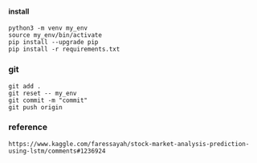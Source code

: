 
#### install
```
python3 -m venv my_env
source my_env/bin/activate
pip install --upgrade pip
pip install -r requirements.txt
```

### git 
```
git add .
git reset -- my_env
git commit -m "commit"
git push origin
```

### reference
```
https://www.kaggle.com/faressayah/stock-market-analysis-prediction-using-lstm/comments#1236924
```
